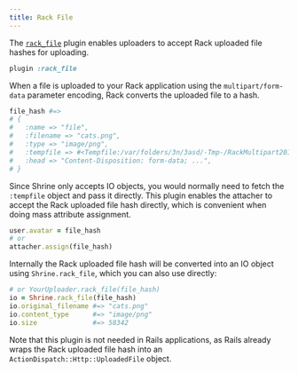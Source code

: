 ```yaml
---
title: Rack File
---
```


The [`rack_file`][rack_file] plugin enables uploaders to accept Rack uploaded
file hashes for uploading.

```rb
plugin :rack_file
```

When a file is uploaded to your Rack application using the
`multipart/form-data` parameter encoding, Rack converts the uploaded file to a
hash.

```rb
file_hash #=>
# {
#   :name => "file",
#   :filename => "cats.png",
#   :type => "image/png",
#   :tempfile => #<Tempfile:/var/folders/3n/3asd/-Tmp-/RackMultipart201-1476-nfw2-0>,
#   :head => "Content-Disposition: form-data; ...",
# }
```

Since Shrine only accepts IO objects, you would normally need to fetch the
`:tempfile` object and pass it directly. This plugin enables the attacher to
accept the Rack uploaded file hash directly, which is convenient when doing
mass attribute assignment.

```rb
user.avatar = file_hash
# or
attacher.assign(file_hash)
```

Internally the Rack uploaded file hash will be converted into an IO object
using `Shrine.rack_file`, which you can also use directly:

```rb
# or YourUploader.rack_file(file_hash)
io = Shrine.rack_file(file_hash)
io.original_filename #=> "cats.png"
io.content_type      #=> "image/png"
io.size              #=> 58342
```

Note that this plugin is not needed in Rails applications, as Rails already
wraps the Rack uploaded file hash into an `ActionDispatch::Http::UploadedFile`
object.

[rack_file]: https://github.com/shrinerb/shrine/blob/master/lib/shrine/plugins/rack_file.rb
